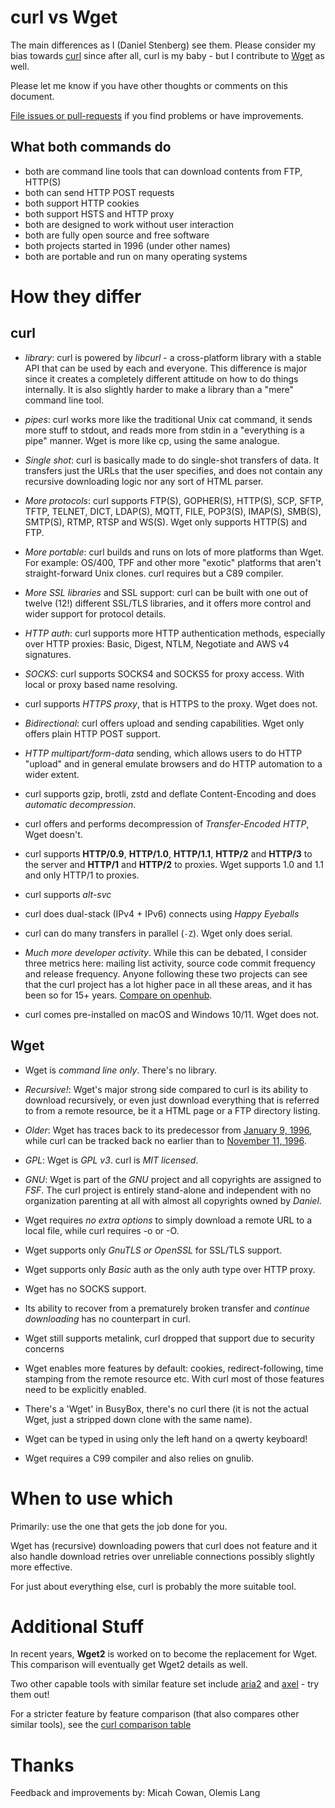 # curl vs Wget

The main differences as I (Daniel Stenberg) see them. Please consider my bias
towards [curl](https://curl.se) since after all, curl is my baby - but I
contribute to [Wget](http://www.gnu.org/software/wget/) as well.

Please let me know if you have other thoughts or comments on this document.

[File issues or pull-requests](https://github.com/bagder/docs) if you find
problems or have improvements.

## What both commands do

- both are command line tools that can download contents from FTP, HTTP(S)
- both can send HTTP POST requests
- both support HTTP cookies
- both support HSTS and HTTP proxy
- both are designed to work without user interaction
- both are fully open source and free software
- both projects started in 1996 (under other names)
- both are portable and run on many operating systems

# How they differ

## curl

- *library*: curl is powered by *libcurl* - a cross-platform library with a
  stable API that can be used by each and everyone. This difference is major
  since it creates a completely different attitude on how to do things
  internally. It is also slightly harder to make a library than a "mere"
  command line tool.

- *pipes*: curl works more like the traditional Unix cat command, it sends
  more stuff to stdout, and reads more from stdin in a "everything is a pipe"
  manner. Wget is more like cp, using the same analogue.

- *Single shot*: curl is basically made to do single-shot transfers of
  data. It transfers just the URLs that the user specifies, and does not
  contain any recursive downloading logic nor any sort of HTML parser.

- *More protocols*: curl supports FTP(S), GOPHER(S), HTTP(S), SCP, SFTP, TFTP,
  TELNET, DICT, LDAP(S), MQTT, FILE, POP3(S), IMAP(S), SMB(S), SMTP(S), RTMP,
  RTSP and WS(S). Wget only supports HTTP(S) and FTP.
 
- *More portable*: curl builds and runs on lots of more platforms than
  Wget. For example: OS/400, TPF and other more "exotic" platforms that aren't
  straight-forward Unix clones. curl requires but a C89 compiler.

- *More SSL libraries* and SSL support: curl can be built with one out of
  twelve (12!) different SSL/TLS libraries, and it offers more control and
  wider support for protocol details.

- *HTTP auth*: curl supports more HTTP authentication methods, especially over
  HTTP proxies: Basic, Digest, NTLM, Negotiate and AWS v4 signatures.

- *SOCKS*: curl supports SOCKS4 and SOCKS5 for proxy access. With local or
  proxy based name resolving.
  
- curl supports *HTTPS proxy*, that is HTTPS to the proxy. Wget does not.

- *Bidirectional*: curl offers upload and sending capabilities. Wget
  only offers plain HTTP POST support.

- *HTTP multipart/form-data* sending, which allows users to do HTTP
  "upload" and in general emulate browsers and do HTTP automation to a wider
  extent.

- curl supports gzip, brotli, zstd and deflate Content-Encoding and does
  *automatic decompression*.

- curl offers and performs decompression of *Transfer-Encoded HTTP*, Wget
  doesn't.

- curl supports **HTTP/0.9**, **HTTP/1.0**, **HTTP/1.1**, **HTTP/2** and
  **HTTP/3** to the server and **HTTP/1** and **HTTP/2** to proxies.  Wget
  supports 1.0 and 1.1 and only HTTP/1 to proxies.

- curl supports *alt-svc*

- curl does dual-stack (IPv4 + IPv6) connects using *Happy Eyeballs*

- curl can do many transfers in parallel (`-Z`). Wget only does serial.

- *Much more developer activity*. While this can be debated, I consider three
  metrics here: mailing list activity, source code commit frequency and
  release frequency. Anyone following these two projects can see that the curl
  project has a lot higher pace in all these areas, and it has been so for 15+
  years. [Compare on
  openhub](https://www.openhub.net/p/_compare?project_0=cURL&project_1=Wget).

- curl comes pre-installed on macOS and Windows 10/11. Wget does not.

## Wget

- Wget is *command line only*. There's no library.

- *Recursive!*: Wget's major strong side compared to curl is its ability to
  download recursively, or even just download everything that is referred to
  from a remote resource, be it a HTML page or a FTP directory listing.

- *Older*: Wget has traces back to its predecessor from
  [January 9, 1996](https://ftp.sunet.se/mirror/archive/ftp.sunet.se/pub/www/utilities/Wget/old-versions/), while curl can be
tracked back no earlier than to [November 11, 1996](https://curl.se/docs/history.html).

- *GPL*: Wget is *GPL v3*. curl is *MIT licensed*.

- *GNU*: Wget is part of the *GNU* project and all copyrights are assigned to
  *FSF*. The curl project is entirely stand-alone and independent with no
  organization parenting at all with almost all copyrights owned by
  *Daniel*.

- Wget requires *no extra options* to simply download a remote URL to a local
  file, while curl requires -o or -O.

- Wget supports only *GnuTLS or OpenSSL* for SSL/TLS support.

- Wget supports only *Basic* auth as the only auth type over HTTP proxy.

- Wget has no SOCKS support.

- Its ability to recover from a prematurely broken transfer and *continue
  downloading* has no counterpart in curl.

- Wget still supports metalink, curl dropped that support due to security
  concerns

- Wget enables more features by default: cookies, redirect-following, time
  stamping from the remote resource etc. With curl most of those features need
  to be explicitly enabled.

- There's a 'Wget' in BusyBox, there's no curl there (it is not the actual
  Wget, just a stripped down clone with the same name).

- Wget can be typed in using only the left hand on a qwerty keyboard!

- Wget requires a C99 compiler and also relies on gnulib.

# When to use which

Primarily: use the one that gets the job done for you.

Wget has (recursive) downloading powers that curl does not feature and it also
handle download retries over unreliable connections possibly slightly more
effective.

For just about everything else, curl is probably the more suitable tool.

# Additional Stuff

In recent years, **Wget2** is worked on to become the replacement for Wget.
This comparison will eventually get Wget2 details as well.

Two other capable tools with similar feature set include
[aria2](https://aria2.github.io/) and
[axel](https://github.com/axel-download-accelerator/axel) - try them out!

For a stricter feature by feature comparison (that also compares other similar
tools), see the [curl comparison
table](https://curl.se/docs/comparison-table.html)

# Thanks

  Feedback and improvements by: Micah Cowan, Olemis Lang
